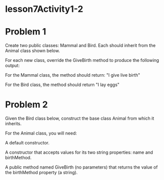 # lesson7Activity1-2

# Problem 1

Create two public classes: Mammal and Bird. Each should inherit from the Animal class shown below.

For each new class, override the GiveBirth method to produce the following output:

For the Mammal class, the method should return: "I give live birth"

For the Bird class, the method should return "I lay eggs"

# Problem 2

Given the Bird class below, construct the base class Animal from which it inherits.

For the Animal class, you will need:

A default constructor.

A constructor that accepts values for its two string properties: name and birthMethod.

A public method named GiveBirth (no parameters) that returns the value of the birthMethod property (a string).
